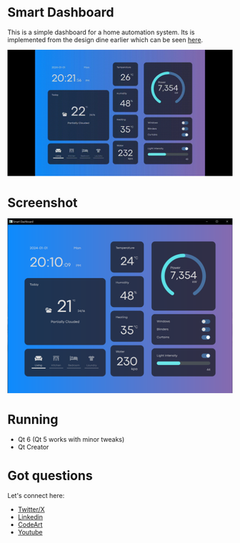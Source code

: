 # Smart Dashboard
This is a simple dashboard for a home automation system. Its is implemented from the design dine earlier which can be seen [here](https://www.youtube.com/watch?v=kHnPLOSh7W8).

![](./screenshot.gif)

# Screenshot
![](./screenshot.png)

# Running
- Qt 6 (Qt 5 works with minor tweaks)
- Qt Creator

# Got questions
Let's connect here:
- [Twitter/X](https://www.twitter.com/allankoechke)
- [Linkedin](https://www.linkedin.com/in/allankoech)
- [CodeArt](https://www.codeart.co.ke)
- [Youtube](https://www.youtube.com/channel/UCRUiTkkMZ2vbCj7sxlVCFGg)